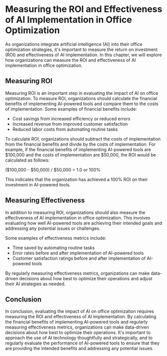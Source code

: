 Measuring the ROI and Effectiveness of AI Implementation in Office Optimization
==============================================================================================================================================

As organizations integrate artificial intelligence (AI) into their office optimization strategies, it's important to measure the return on investment (ROI) and effectiveness of AI implementation. In this chapter, we will explore how organizations can measure the ROI and effectiveness of AI implementation in office optimization.

Measuring ROI
-------------

Measuring ROI is an important step in evaluating the impact of AI on office optimization. To measure ROI, organizations should calculate the financial benefits of implementing AI-powered tools and compare them to the costs of implementation. Some examples of financial benefits include:

* Cost savings from increased efficiency or reduced errors
* Increased revenue from improved customer satisfaction
* Reduced labor costs from automating routine tasks

To calculate ROI, organizations should subtract the costs of implementation from the financial benefits and divide by the costs of implementation. For example, if the financial benefits of implementing AI-powered tools are $100,000 and the costs of implementation are $50,000, the ROI would be calculated as follows:

($100,000 - $50,000) / $50,000 = 1.0 or 100%

This indicates that the organization has achieved a 100% ROI on their investment in AI-powered tools.

Measuring Effectiveness
-----------------------

In addition to measuring ROI, organizations should also measure the effectiveness of AI implementation in office optimization. This involves evaluating how well AI-powered tools are achieving their intended goals and addressing any potential issues or challenges.

Some examples of effectiveness metrics include:

* Time saved by automating routine tasks
* Error rates before and after implementation of AI-powered tools
* Customer satisfaction ratings before and after implementation of AI-powered tools

By regularly measuring effectiveness metrics, organizations can make data-driven decisions about how best to optimize their operations and adjust their AI strategies as needed.

Conclusion
----------

In conclusion, evaluating the impact of AI on office optimization requires measuring the ROI and effectiveness of AI implementation. By calculating the financial benefits of implementing AI-powered tools and regularly measuring effectiveness metrics, organizations can make data-driven decisions about how best to optimize their operations. It's important to approach the use of AI technology thoughtfully and strategically, and to regularly evaluate the performance of AI-powered tools to ensure that they are providing the intended benefits and addressing any potential issues.

